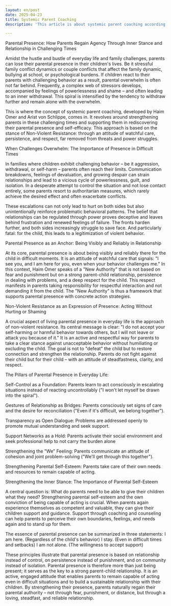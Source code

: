 ```yaml
---
layout: en/post
date: 2025-04-23
title: Systemic Parent Coaching
description: 'This article is about systemic parent coaching according to Haim Omer. It sheds light on the concept of parental presence.'

---
```

Parental Presence: How Parents Regain Agency Through Inner Stance and Relationship in Challenging Times


Amidst the hustle and bustle of everyday life and family challenges, parents can lose their parental presence in their children's lives. Be it stressful family conflict dynamics or couple conflicts that affect the family dynamic, bullying at school, or psychological burdens. If children react to their parents with challenging behavior as a result, parental overwhelm is often not far behind.
Frequently, a complex web of stressors develops, accompanied by feelings of powerlessness and shame – and often leading to an inner withdrawal. This spiral is intensified by the tendency to withdraw further and remain alone with the overwhelm.

This is where the concept of systemic parent coaching, developed by Haim Omer and Arist von Schlippe, comes in. It revolves around strengthening parents in these challenging times and supporting them in rediscovering their parental presence and self-efficacy. This approach is based on the stance of Non-Violent Resistance: through an attitude of watchful care, persistence, and respect, far removed from threats and power struggles.


When Challenges Overwhelm: The Importance of Presence in Difficult Times

In families where children exhibit challenging behavior – be it aggression, withdrawal, or self-harm – parents often reach their limits. Communication breakdowns, feelings of devaluation, and growing despair can strain relationships and lead to a vicious cycle of powerlessness, guilt, and isolation. In a desperate attempt to control the situation and not lose contact entirely, some parents resort to authoritarian measures, which rarely achieve the desired effect and often exacerbate conflicts.

These escalations can not only lead to hurt on both sides but also unintentionally reinforce problematic behavioral patterns. The belief that relationships can be regulated through power proves deceptive and leaves behind frustration and renewed feelings of failure. The fronts harden further, and both sides increasingly struggle to save face. And particularly fatal: for the child, this leads to a legitimization of violent behavior.


Parental Presence as an Anchor: Being Visibly and Reliably in Relationship

At its core, parental presence is about being visibly and reliably there for the child in difficult moments. It is an attitude of watchful care that signals: "I see you, and I am here for you, even when your behavior challenges me."
In this context, Haim Omer speaks of a "New Authority" that is not based on fear and punishment but on a strong parent-child relationship, persistence in dealing with problems, and a deep respect for the child. This respect manifests in parents taking responsibility for respectful interaction and not demanding it from the child. The "New Authority" is thus a framework that supports parental presence with concrete action strategies.


Non-Violent Resistance as an Expression of Presence: Acting Without Hurting or Shaming

A crucial aspect of living parental presence in everyday life is the approach of non-violent resistance. Its central message is clear: "I do not accept your self-harming or harmful behavior towards others, but I will not leave or attack you because of it." It is an active and respectful way for parents to take a clear stance against unacceptable behavior without humiliating or excluding the child.
The goal is not to "defeat" the child but to restore connection and strengthen the relationship. Parents do not fight against their child but for their child – with an attitude of steadfastness, clarity, and respect.


The Pillars of Parental Presence in Everyday Life:

Self-Control as a Foundation: Parents learn to act consciously in escalating situations instead of reacting uncontrollably ("I won't let myself be drawn into the spiral").

Gestures of Relationship as Bridges: Parents consciously set signs of care and the desire for reconciliation ("Even if it's difficult, we belong together").

Transparency as Open Dialogue: Problems are addressed openly to promote mutual understanding and seek support.

Support Networks as a Hold: Parents activate their social environment and seek professional help to not carry the burden alone

Strengthening the "We" Feeling: Parents communicate an attitude of cohesion and joint problem-solving ("We'll get through this together").

Strengthening Parental Self-Esteem: Parents take care of their own needs and resources to remain capable of acting.


Strengthening the Inner Stance: The Importance of Parental Self-Esteem

A central question is: What do parents need to be able to give their children what they need? Strengthening parental self-esteem and the own conviction of being capable of acting is crucial. When parents again experience themselves as competent and valuable, they can give their children support and guidance. Support through coaching and counseling can help parents to perceive their own boundaries, feelings, and needs again and to stand up for them.

The essence of parental presence can be summarized in three statements:
I am here. (Regardless of the child's behavior)
I stay. (Even in difficult times and setbacks)
I am not alone. (The willingness to accept support)

These principles illustrate that parental presence is based on relationship instead of control, on persistence instead of punishment, and on community instead of isolation.
Parental presence is therefore more than just being present; it serves as the key to a strong parent-child relationship. It is an active, engaged attitude that enables parents to remain capable of acting even in difficult situations and to build a sustainable relationship with their children. By strengthening their presence, parents naturally regain their parental authority – not through fear, punishment, or distance, but through a loving, steadfast, and reliable relationship.